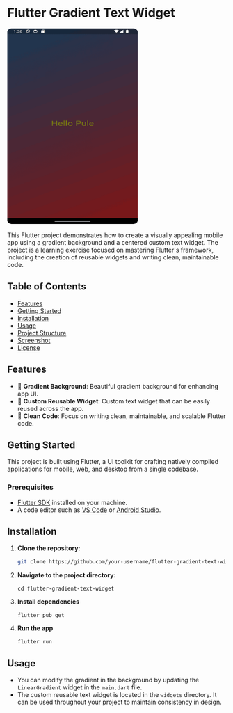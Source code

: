 # Flutter Gradient Text Widget

<img src="https://github.com/pulemojatau/flutter-gradient-text-widget/blob/main/screen.png" alt="My Image" width="300" height="450"/>


This Flutter project demonstrates how to create a visually appealing mobile app using a gradient background and a centered custom text widget. The project is a learning exercise focused on mastering Flutter's framework, including the creation of reusable widgets and writing clean, maintainable code.

## Table of Contents
- [Features](#features)
- [Getting Started](#getting-started)
- [Installation](#installation)
- [Usage](#usage)
- [Project Structure](#project-structure)
- [Screenshot](#screenshot)
- [License](#license)

## Features
- 🌈 **Gradient Background**: Beautiful gradient background for enhancing app UI.
- 🔧 **Custom Reusable Widget**: Custom text widget that can be easily reused across the app.
- 🧼 **Clean Code**: Focus on writing clean, maintainable, and scalable Flutter code.

## Getting Started
This project is built using Flutter, a UI toolkit for crafting natively compiled applications for mobile, web, and desktop from a single codebase.

### Prerequisites
- [Flutter SDK](https://flutter.dev/docs/get-started/install) installed on your machine.
- A code editor such as [VS Code](https://code.visualstudio.com/) or [Android Studio](https://developer.android.com/studio).

## Installation

1. **Clone the repository:**
   ```bash
   git clone https://github.com/your-username/flutter-gradient-text-widget.git

2. **Navigate to the project directory:**
   ```
   cd flutter-gradient-text-widget
   
3. **Install dependencies**
   ```
   flutter pub get
   
4. **Run the app**
   ```
   flutter run

## Usage
- You can modify the gradient in the background by updating the `LinearGradient` widget in the `main.dart` file.
- The custom reusable text widget is located in the `widgets` directory. It can be used throughout your project to maintain consistency in design.





